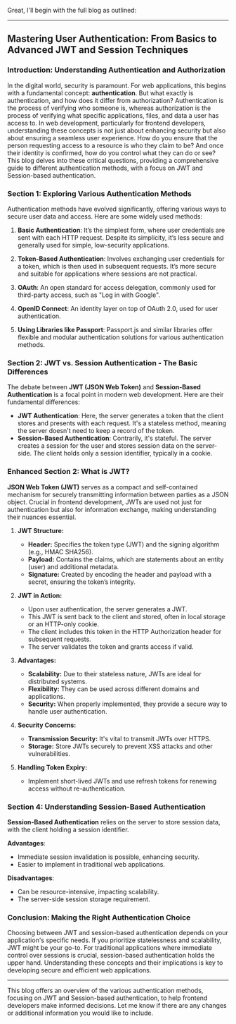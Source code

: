 Great, I'll begin with the full blog as outlined:

---

## Mastering User Authentication: From Basics to Advanced JWT and Session Techniques

### Introduction: Understanding Authentication and Authorization

In the digital world, security is paramount. For web applications, this begins with a fundamental concept: **authentication**. But what exactly is authentication, and how does it differ from authorization? Authentication is the process of verifying who someone is, whereas authorization is the process of verifying what specific applications, files, and data a user has access to. In web development, particularly for frontend developers, understanding these concepts is not just about enhancing security but also about ensuring a seamless user experience. How do you ensure that the person requesting access to a resource is who they claim to be? And once their identity is confirmed, how do you control what they can do or see? This blog delves into these critical questions, providing a comprehensive guide to different authentication methods, with a focus on JWT and Session-based authentication.

### Section 1: Exploring Various Authentication Methods

Authentication methods have evolved significantly, offering various ways to secure user data and access. Here are some widely used methods:

1. **Basic Authentication**: It’s the simplest form, where user credentials are sent with each HTTP request. Despite its simplicity, it’s less secure and generally used for simple, low-security applications.
2. **Token-Based Authentication**: Involves exchanging user credentials for a token, which is then used in subsequent requests. It’s more secure and suitable for applications where sessions are not practical.

3. **OAuth**: An open standard for access delegation, commonly used for third-party access, such as "Log in with Google".

4. **OpenID Connect**: An identity layer on top of OAuth 2.0, used for user authentication.

5. **Using Libraries like Passport**: Passport.js and similar libraries offer flexible and modular authentication solutions for various authentication methods.

### Section 2: JWT vs. Session Authentication - The Basic Differences

The debate between **JWT (JSON Web Token)** and **Session-Based Authentication** is a focal point in modern web development. Here are their fundamental differences:

- **JWT Authentication**: Here, the server generates a token that the client stores and presents with each request. It's a stateless method, meaning the server doesn't need to keep a record of the token.
- **Session-Based Authentication**: Contrarily, it's stateful. The server creates a session for the user and stores session data on the server-side. The client holds only a session identifier, typically in a cookie.

### Enhanced Section 2: What is JWT?

**JSON Web Token (JWT)** serves as a compact and self-contained mechanism for securely transmitting information between parties as a JSON object. Crucial in frontend development, JWTs are used not just for authentication but also for information exchange, making understanding their nuances essential.

1. **JWT Structure:**

   - **Header:** Specifies the token type (JWT) and the signing algorithm (e.g., HMAC SHA256).
   - **Payload:** Contains the claims, which are statements about an entity (user) and additional metadata.
   - **Signature:** Created by encoding the header and payload with a secret, ensuring the token’s integrity.

2. **JWT in Action:**

   - Upon user authentication, the server generates a JWT.
   - This JWT is sent back to the client and stored, often in local storage or an HTTP-only cookie.
   - The client includes this token in the HTTP Authorization header for subsequent requests.
   - The server validates the token and grants access if valid.

3. **Advantages:**

   - **Scalability:** Due to their stateless nature, JWTs are ideal for distributed systems.
   - **Flexibility:** They can be used across different domains and applications.
   - **Security:** When properly implemented, they provide a secure way to handle user authentication.

4. **Security Concerns:**

   - **Transmission Security:** It's vital to transmit JWTs over HTTPS.
   - **Storage:** Store JWTs securely to prevent XSS attacks and other vulnerabilities.

5. **Handling Token Expiry:**
   - Implement short-lived JWTs and use refresh tokens for renewing access without re-authentication.

### Section 4: Understanding Session-Based Authentication

**Session-Based Authentication** relies on the server to store session data, with the client holding a session identifier.

**Advantages**:

- Immediate session invalidation is possible, enhancing security.
- Easier to implement in traditional web applications.

**Disadvantages**:

- Can be resource-intensive, impacting scalability.
- The server-side session storage requirement.

### Conclusion: Making the Right Authentication Choice

Choosing between JWT and session-based authentication depends on your application's specific needs. If you prioritize statelessness and scalability, JWT might be your go-to. For traditional applications where immediate control over sessions is crucial, session-based authentication holds the upper hand. Understanding these concepts and their implications is key to developing secure and efficient web applications.

---

This blog offers an overview of the various authentication methods, focusing on JWT and Session-based authentication, to help frontend developers make informed decisions. Let me know if there are any changes or additional information you would like to include.
